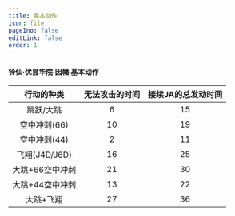 ```yaml
---
title: 基本动作
icon: file
pageIno: false
editLink: false
order: 1
---
```

#### 铃仙·优昙华院·因幡 基本动作

|   行动的种类    | 无法攻击的时间 | 接续JA的总发动时间 |
| :-------------: | :------------: | :----------------: |
|    跳跃/大跳    |       6        |         15         |
|  空中冲刺(66)   |       10       |         19         |
|  空中冲刺(44)   |       2        |         11         |
|  飞翔(J4D/J6D)  |       16       |         25         |
| 大跳+66空中冲刺 |       21       |         30         |
| 大跳+44空中冲刺 |       13       |         22         |
|    大跳+飞翔    |       27       |         36         |
